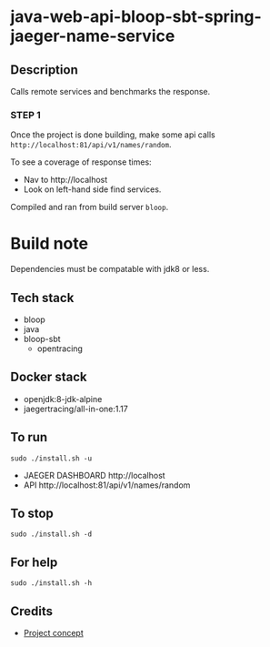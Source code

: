 # java-web-api-bloop-sbt-spring-jaeger-name-service

## Description
Calls remote services and
benchmarks the response.

### STEP 1
Once the project is done building, make
some api calls `http://localhost:81/api/v1/names/random`.

To see a coverage of response times:
- Nav to http://localhost
- Look on left-hand side find services.

Compiled and ran from build server `bloop`.

# Build note
Dependencies must be compatable with jdk8 or less.

## Tech stack
- bloop
- java
- bloop-sbt
  - opentracing

## Docker stack
- openjdk:8-jdk-alpine
- jaegertracing/all-in-one:1.17

## To run
`sudo ./install.sh -u`
- JAEGER DASHBOARD http://localhost
- API http://localhost:81/api/v1/names/random

## To stop
`sudo ./install.sh -d`

## For help
`sudo ./install.sh -h`

## Credits
- [Project concept](https://github.com/himankbatra/opentracing-microservices-example)
